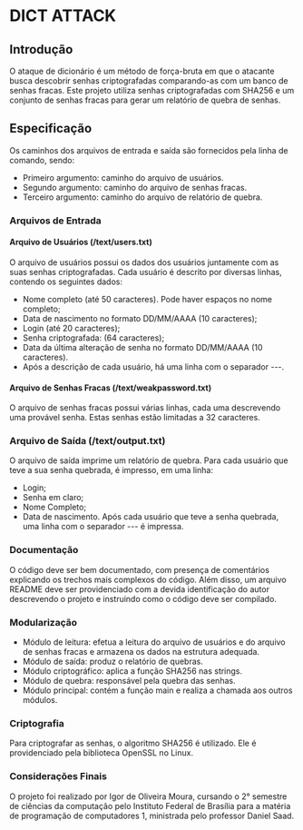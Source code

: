 # DICT ATTACK

## Introdução

O ataque de dicionário é um método de força-bruta em que o atacante busca descobrir senhas criptografadas comparando-as com um banco de senhas fracas. Este projeto utiliza senhas criptografadas com SHA256 e um conjunto de senhas fracas para gerar um relatório de quebra de senhas.

## Especificação

Os caminhos dos arquivos de entrada e saída são fornecidos pela linha de comando, sendo:
- Primeiro argumento: caminho do arquivo de usuários.
- Segundo argumento: caminho do arquivo de senhas fracas.
- Terceiro argumento: caminho do arquivo de relatório de quebra.

### Arquivos de Entrada

#### Arquivo de Usuários (/text/users.txt)

O arquivo de usuários possui os dados dos usuários juntamente com as suas senhas criptografadas. Cada usuário é descrito por diversas linhas, contendo os seguintes dados:
- Nome completo (até 50 caracteres). Pode haver espaços no nome completo;
- Data de nascimento no formato DD/MM/AAAA (10 caracteres);
- Login (até 20 caracteres);
- Senha criptografada: (64 caracteres);
- Data da última alteração de senha no formato DD/MM/AAAA (10 caracteres).
- Após a descrição de cada usuário, há uma linha com o separador ---.

#### Arquivo de Senhas Fracas (/text/weakpassword.txt)

O arquivo de senhas fracas possui várias linhas, cada uma descrevendo uma provável senha. Estas senhas estão limitadas a 32 caracteres.

### Arquivo de Saída (/text/output.txt)

O arquivo de saída  imprime um relatório de quebra. Para cada usuário que teve a sua senha quebrada, é impresso, em uma linha:
- Login;
- Senha em claro;
- Nome Completo;
- Data de nascimento.
Após cada usuário que teve a senha quebrada, uma linha com o separador --- é impressa.

### Documentação

O código deve ser bem documentado, com presença de comentários explicando os trechos mais complexos do código. Além disso, um arquivo README deve ser providenciado com a devida identificação do autor descrevendo o projeto e instruindo como o código deve ser compilado.

### Modularização

- Módulo de leitura: efetua a leitura do arquivo de usuários e do arquivo de senhas fracas e armazena os dados na estrutura adequada.
- Módulo de saída: produz o relatório de quebras.
- Módulo criptográfico: aplica a função SHA256 nas strings.
- Módulo de quebra: responsável pela quebra das senhas.
- Módulo principal: contém a função main e realiza a chamada aos outros módulos.

### Criptografia

Para criptografar as senhas, o algoritmo SHA256 é utilizado. Ele é providenciado pela biblioteca OpenSSL no Linux.

### Considerações Finais

O projeto foi realizado por Igor de Oliveira Moura, cursando o 2° semestre de ciências da computação pelo Instituto Federal de Brasília para a matéria de programação de computadores 1, ministrada pelo professor Daniel Saad.
